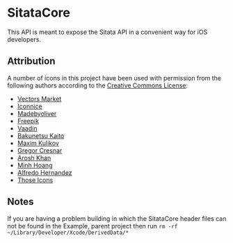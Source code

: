 SitataCore
==========
This API is meant to expose the Sitata API in a convenient way for iOS developers.



Attribution
-----------
A number of icons in this project have been used with permission from the following authors according to the [Creative Commons License](http://creativecommons.org/licenses/by/3.0/):

* [Vectors Market](http://www.flaticon.com/authors/vectors-market)
* [Iconnice](http://www.flaticon.com/authors/iconnice)
* [Madebyoliver](http://www.flaticon.com/authors/madebyoliver)
* [Freepik](http://www.freepik.com)
* [Vaadin](http://www.flaticon.com/authors/vaadin)
* [Bakunetsu Kaito](https://thenounproject.com/sevenknights_friendship)
* [Maxim Kulikov](https://thenounproject.com/maxim221)
* [Gregor Cresnar](https://thenounproject.com/grega.cresnar)
* [Arosh Khan](https://thenounproject.com/aroshkhan05)
* [Minh Hoang](http://www.flaticon.com/authors/minh-hoang)
* [Alfredo Hernandez](http://www.flaticon.com/authors/alfredo-hernandez)
* [Those Icons](http://www.flaticon.com/authors/those-icons)

Notes
-----

If you are having a problem building in which the SitataCore header files can not be found in the Example, parent project then run `rm -rf ~/Library/Developer/Xcode/DerivedData/*`


